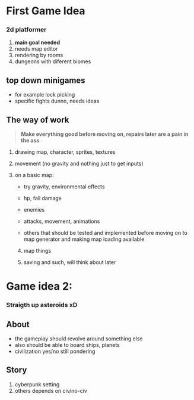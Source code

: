 # First Game Idea ##
### 2d platformer
1. **main goal needed**
2. needs map editor
3. rendering by rooms
4. dungeons with diferent biomes
    
## top down minigames
- for example lock picking
- specific fights dunno, needs ideas

## The way of work

>**Make everything good before moving on, repairs later are a pain in the ass**
    
1. drawing map, character, sprites, textures
    
2. movement (no gravity and nothing just to get inputs)
    
3. on a basic map:

    - try gravity, environmental effects
        
    - hp, fall damage
        
    - enemies 
        
    - attacks, movement, animations 
        
    - others that should be tested and implemented before
         moving on to map generator and making map loading
         available
    
    4. map things

    5. saving and such, will think about later

# Game idea 2:
### Straigth up asteroids xD

## About

- the gameplay should revolve around something else
- also should be able to board ships, planets
- civilization yes/no still pondering
## Story
1. cyberpunk setting
2. others depends on civ/no-civ